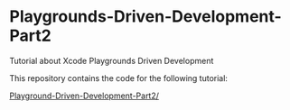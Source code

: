# Playgrounds-Driven-Development-Part2

Tutorial about Xcode Playgrounds Driven Development

This repository contains the code for the following tutorial:

[Playground-Driven-Development-Part2/](https://ngrp.github.io/FabriqueMobile/Playground-Driven-Development-Part2/)
